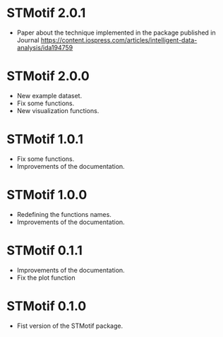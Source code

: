 # STMotif 2.0.1

* Paper about the technique implemented in the package published in Journal https://content.iospress.com/articles/intelligent-data-analysis/ida194759

# STMotif 2.0.0

* New example dataset.
* Fix some functions.
* New visualization functions.


# STMotif 1.0.1

* Fix some functions.
* Improvements of the documentation.

# STMotif 1.0.0

* Redefining the functions names.
* Improvements of the documentation.

# STMotif 0.1.1

* Improvements of the documentation.
* Fix the plot function

# STMotif 0.1.0

* Fist version of the STMotif package.
